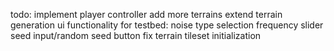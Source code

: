 todo:
	implement player controller
	add more terrains
	extend terrain generation ui functionality for testbed:
		noise type selection
		frequency slider
		seed input/random seed button
	fix terrain tileset initialization
